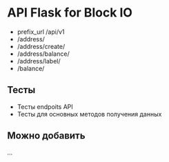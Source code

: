 # API Flask for Block IO

- prefix_url /api/v1
- /address/
- /address/create/
- /address/balance/<address>
- /address/label/<label>
- /balance/

## Тесты
- Тесты endpoits API
- Тесты для основных методов получения данных

## Можно добавить

...